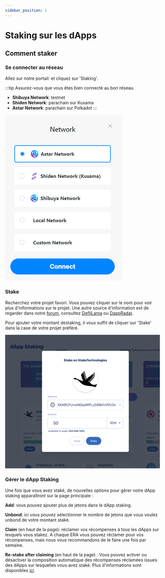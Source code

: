 ```yaml
---
sidebar_position: 1
---
```


# Staking sur les dApps

## Comment staker

### Se connecter au réseau

Allez sur notre portail: et cliquez sur 'Staking'.

:::tip
Assurez-vous que vous êtes bien connecté au bon réseau.
- **Shibuya Network**: testnet
- **Shiden Network**: parachain sur Kusama
- **Astar Network**: parachain sur Polkadot
:::

![1](img/1.png)

### Stake

Recherchez votre projet favori. Vous pouvez cliquer sur le nom pour voir plus d'informations sur le projet. Une autre source d'information est de regarder dans notre [forum](https://forum.astar.network/), consultez [DefilLama](#defillama-en-page-id) ou [DappRadar](#dappradar-en-page-id).

Pour ajouter votre montant destaking, il vous suffit de cliquer sur 'Stake' dans la case de votre projet préféré.

![2](img/2.png)

### Gérer le dApp Staking

Une fois que vous avez staké, de nouvelles options pour gérer votre dApp staking apparaîtront sur la page principale :

**Add**: vous pouvez ajouter plus de jetons dans le dApp staking.

**Unbond**: ici vous pouvez sélectionner le nombre de jetons que vous voulez unbond de votre montant staké.

**Claim** (en haut de la page): réclamer vos récompenses à tous les dApps sur lesquels vous stakez. A chaque ERA vous pouvez réclamer pour vos récompenses, mais nous vous recommandons de le faire une fois par semaine.

**Re-stake after claiming** (en haut de la page) : Vous pouvez activer ou désactiver la composition automatique des récompenses réclamées issues des dApps sur lesquelles vous avez staké. Plus d'informations sont disponibles [ici](compound-rewards)
